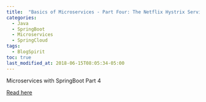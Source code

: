 ```yaml
---
title:  "Basics of Microservices - Part Four: The Netflix Hystrix Service"
categories:
  - Java
  - SpringBoot
  - Microservices
  - SpringCloud
tags:
  - BlogSpirit
toc: true
last_modified_at: 2018-06-15T08:05:34-05:00
---
```


Microservices with SpringBoot Part 4

[Read here](http://nicolasduminil.blogspirit.com/archive/2018/06/14/microservices-basics-part-4-the-netflix-hystrix-service-3107106.html)

